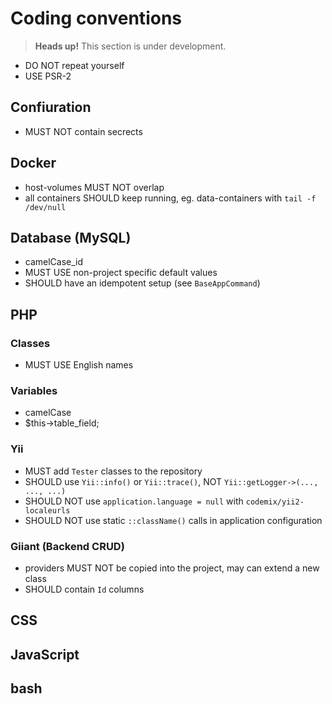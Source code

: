 # Coding conventions

> **Heads up!** This section is under development.

- DO NOT repeat yourself
- USE PSR-2

## Confiuration

- MUST NOT contain secrects

## Docker

- host-volumes MUST NOT overlap
- all containers SHOULD keep running, eg. data-containers with `tail -f /dev/null`

## Database (MySQL)

- camelCase_id
- MUST USE non-project specific default values
- SHOULD have an idempotent setup (see `BaseAppCommand`)

## PHP

### Classes

- MUST USE English names

### Variables

- camelCase
- $this->table_field;

### Yii 

- MUST add `Tester` classes to the repository
- SHOULD use `Yii::info()` or `Yii::trace()`, NOT `Yii::getLogger->(..., ..., ...)`
- SHOULD NOT use `application.language = null` with `codemix/yii2-localeurls`
- SHOULD NOT use static `::className()` calls in application configuration  

### Giiant (Backend CRUD)

- providers MUST NOT be copied into the project, may can extend a new class
- SHOULD contain `Id` columns


## CSS

## JavaScript

## bash

